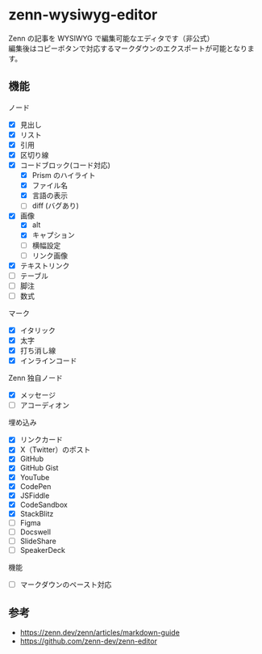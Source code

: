 # zenn-wysiwyg-editor

Zenn の記事を WYSIWYG で編集可能なエディタです（非公式）  
編集後はコピーボタンで対応するマークダウンのエクスポートが可能となります。

## 機能

ノード

- [x] 見出し
- [x] リスト
- [x] 引用
- [x] 区切り線
- [x] コードブロック(コード対応)
  - [x] Prism のハイライト
  - [x] ファイル名
  - [x] 言語の表示
  - [ ] diff (バグあり)
- [x] 画像
  - [x] alt
  - [x] キャプション
  - [ ] 横幅設定
  - [ ] リンク画像
- [x] テキストリンク
- [ ] テーブル
- [ ] 脚注
- [ ] 数式

マーク

- [x] イタリック
- [x] 太字
- [x] 打ち消し線
- [x] インラインコード

Zenn 独自ノード

- [x] メッセージ
- [ ] アコーディオン

埋め込み

- [x] リンクカード
- [x] X（Twitter）のポスト
- [x] GitHub
- [x] GitHub Gist
- [x] YouTube
- [x] CodePen
- [x] JSFiddle
- [x] CodeSandbox
- [x] StackBlitz
- [ ] Figma
- [ ] Docswell
- [ ] SlideShare
- [ ] SpeakerDeck

機能

- [ ] マークダウンのペースト対応

## 参考

- https://zenn.dev/zenn/articles/markdown-guide
- https://github.com/zenn-dev/zenn-editor
